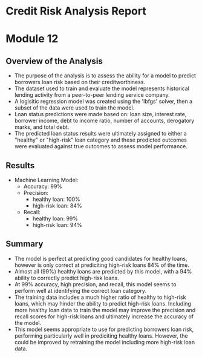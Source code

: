 # Credit Risk Analysis Report
# Module 12

## Overview of the Analysis

* The purpose of the analysis is to assess the ability for a model to predict borrowers loan risk based on their creditworthiness.
* The dataset used to train and evaluate the model represents historical lending activity from a peer-to-peer lending service company.
* A logisitic regression model was created using the 'lbfgs' solver, then a subset of the data were used to train the model.
* Loan status predictions were made based on: loan size, interest rate, borrower income, debt to income ratio, number of accounts, derogatory marks, and total debt.
* The predicted loan status results were ultimately assigned to either a "healthy" or "high-risk" loan category and these predicted outcomes were evaluated against true outcomes to assess model performance.

## Results

* Machine Learning Model:
    * Accuracy: 99%
    * Precision:
        * healthy loan: 100%
        * high-risk loan: 84%
    * Recall:
        * healthy loan: 99%
        * high-risk loan: 94%
    

## Summary

* The model is perfect at predicting good candidates for healthy loans, however is only correct at prediciting high-risk loans 84% of the time.
* Almost all (99%) healthy loans are predicted by this model, with a 94% ability to correctly predict high-risk loans.
* At 99% accuracy, high precision, and recall, this model seems to perform well at identifying the correct loan category.
* The training data includes a much higher ratio of healthy to high-risk loans, which may hinder the ability to predict high-risk loans. Including more healthy loan data to train the model may improve the precision and recall scores for high-risk loans and ultimately increase the accuracy of the model.
* This model seems appropriate to use for predicting borrowers loan risk, performing particularly well in prediciting healthy loans. However, the could be improved by retraining the model including more high-risk loan data.